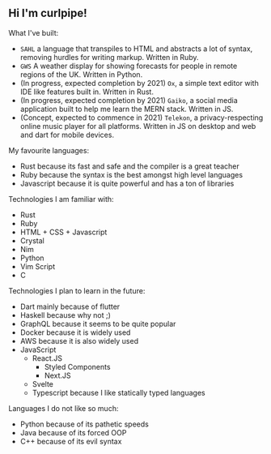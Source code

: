 ## Hi I'm curlpipe!

What I've built:

 - `SAHL` a language that transpiles to HTML and abstracts a lot of syntax, removing hurdles for writing markup. Written in Ruby.
 - `GWS` A weather display for showing forecasts for people in remote regions of the UK. Written in Python.
 - (In progress, expected completion by 2021) `Ox`, a simple text editor with IDE like features built in. Written in Rust.
 - (In progress, expected completion by 2021) `Gaiko`, a social media application built to help me learn the MERN stack. Written in JS.
 - (Concept, expected to commence in 2021) `Telekon`, a privacy-respecting online music player for all platforms. Written in JS on desktop and web and dart for mobile devices.

My favourite languages:

 - Rust because its fast and safe and the compiler is a great teacher
 - Ruby because the syntax is the best amongst high level languages
 - Javascript because it is quite powerful and has a ton of libraries

Technologies I am familiar with:

 - Rust
 - Ruby
 - HTML + CSS + Javascript
 - Crystal
 - Nim
 - Python
 - Vim Script
 - C

Technologies I plan to learn in the future:

 - Dart mainly because of flutter
 - Haskell because why not ;)
 - GraphQL because it seems to be quite popular
 - Docker because it is widely used
 - AWS because it is also widely used
 - JavaScript
    - React.JS
        - Styled Components
        - Next.JS
    - Svelte
    - Typescript because I like statically typed languages

Languages I do not like so much:

 - Python because of its pathetic speeds
 - Java because of its forced OOP
 - C++ because of its evil syntax
